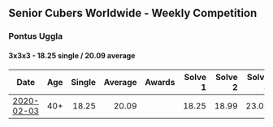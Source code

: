 ## Senior Cubers Worldwide - Weekly Competition
### Pontus Uggla

#### 3x3x3 - 18.25 single / 20.09 average

| Date | Age | Single | Average | Awards | Solve 1 | Solve 2 | Solve 3 | Video |
| :--: | :--: | --: | --: | :--: | --: | --: | --: | :-- |
| [2020-02-03](../3x3x3/2020-02-03.md) | 40+ | 18.25 | 20.09 |  | 18.25 | 18.99 | 23.04 | [Link](https://www.facebook.com/pontusuggla/videos/10156642116836576/) |


<script async src="https://www.googletagmanager.com/gtag/js?id=UA-86348435-3">
<script>window.dataLayer = window.dataLayer || []; function gtag() {dataLayer.push(arguments);} gtag('js', new Date()); gtag('config', 'UA-86348435-3');</script>
